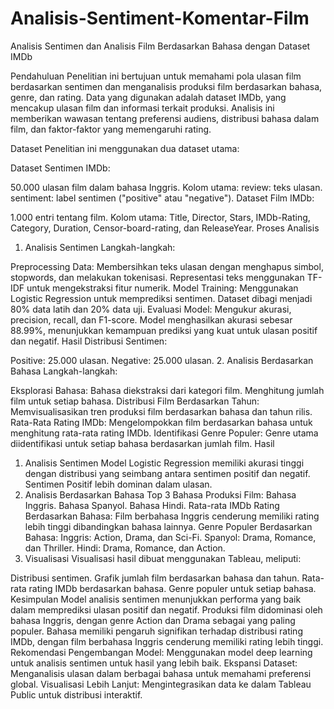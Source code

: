 # Analisis-Sentiment-Komentar-Film
Analisis Sentimen dan Analisis Film Berdasarkan Bahasa dengan Dataset IMDb

Pendahuluan
Penelitian ini bertujuan untuk memahami pola ulasan film berdasarkan sentimen dan menganalisis produksi film berdasarkan bahasa, genre, dan rating. Data yang digunakan adalah dataset IMDb, yang mencakup ulasan film dan informasi terkait produksi. Analisis ini memberikan wawasan tentang preferensi audiens, distribusi bahasa dalam film, dan faktor-faktor yang memengaruhi rating.

Dataset
Penelitian ini menggunakan dua dataset utama:

Dataset Sentimen IMDb:

50.000 ulasan film dalam bahasa Inggris.
Kolom utama:
review: teks ulasan.
sentiment: label sentimen ("positive" atau "negative").
Dataset Film IMDb:

1.000 entri tentang film.
Kolom utama:
Title, Director, Stars, IMDb-Rating, Category, Duration, Censor-board-rating, dan ReleaseYear.
Proses Analisis
1. Analisis Sentimen
Langkah-langkah:

Preprocessing Data:
Membersihkan teks ulasan dengan menghapus simbol, stopwords, dan melakukan tokenisasi.
Representasi teks menggunakan TF-IDF untuk mengekstraksi fitur numerik.
Model Training:
Menggunakan Logistic Regression untuk memprediksi sentimen.
Dataset dibagi menjadi 80% data latih dan 20% data uji.
Evaluasi Model:
Mengukur akurasi, precision, recall, dan F1-score.
Model menghasilkan akurasi sebesar 88.99%, menunjukkan kemampuan prediksi yang kuat untuk ulasan positif dan negatif.
Hasil Distribusi Sentimen:

Positive: 25.000 ulasan.
Negative: 25.000 ulasan.
2. Analisis Berdasarkan Bahasa
Langkah-langkah:

Eksplorasi Bahasa:
Bahasa diekstraksi dari kategori film.
Menghitung jumlah film untuk setiap bahasa.
Distribusi Film Berdasarkan Tahun:
Memvisualisasikan tren produksi film berdasarkan bahasa dan tahun rilis.
Rata-Rata Rating IMDb:
Mengelompokkan film berdasarkan bahasa untuk menghitung rata-rata rating IMDb.
Identifikasi Genre Populer:
Genre utama diidentifikasi untuk setiap bahasa berdasarkan jumlah film.
Hasil
1. Analisis Sentimen
Model Logistic Regression memiliki akurasi tinggi dengan distribusi yang seimbang antara sentimen positif dan negatif.
Sentimen Positif lebih dominan dalam ulasan.
2. Analisis Berdasarkan Bahasa
Top 3 Bahasa Produksi Film:
Bahasa Inggris.
Bahasa Spanyol.
Bahasa Hindi.
Rata-rata IMDb Rating Berdasarkan Bahasa:
Film berbahasa Inggris cenderung memiliki rating lebih tinggi dibandingkan bahasa lainnya.
Genre Populer Berdasarkan Bahasa:
Inggris: Action, Drama, dan Sci-Fi.
Spanyol: Drama, Romance, dan Thriller.
Hindi: Drama, Romance, dan Action.
3. Visualisasi
Visualisasi hasil dibuat menggunakan Tableau, meliputi:

Distribusi sentimen.
Grafik jumlah film berdasarkan bahasa dan tahun.
Rata-rata rating IMDb berdasarkan bahasa.
Genre populer untuk setiap bahasa.
Kesimpulan
Model analisis sentimen menunjukkan performa yang baik dalam memprediksi ulasan positif dan negatif.
Produksi film didominasi oleh bahasa Inggris, dengan genre Action dan Drama sebagai yang paling populer.
Bahasa memiliki pengaruh signifikan terhadap distribusi rating IMDb, dengan film berbahasa Inggris cenderung memiliki rating lebih tinggi.
Rekomendasi
Pengembangan Model: Menggunakan model deep learning untuk analisis sentimen untuk hasil yang lebih baik.
Ekspansi Dataset: Menganalisis ulasan dalam berbagai bahasa untuk memahami preferensi global.
Visualisasi Lebih Lanjut: Mengintegrasikan data ke dalam Tableau Public untuk distribusi interaktif.
